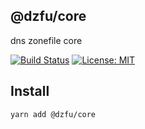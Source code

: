## @dzfu/core

dns zonefile core

[![Build Status](https://travis-ci.org/KoyamaSohei/dzfu.svg?branch=master)](https://travis-ci.org/KoyamaSohei/dzfu)
[![License: MIT](https://img.shields.io/badge/License-MIT-blue.svg)](https://opensource.org/licenses/MIT)

## Install

```bash
yarn add @dzfu/core
```
